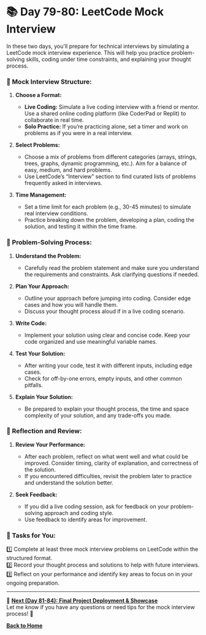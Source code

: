 # **📚 Day 79-80: LeetCode Mock Interview**  

In these two days, you'll prepare for technical interviews by simulating a LeetCode mock interview experience. This will help you practice problem-solving skills, coding under time constraints, and explaining your thought process.

### **🔸 Mock Interview Structure:**

1. **Choose a Format:**
   - **Live Coding:** Simulate a live coding interview with a friend or mentor. Use a shared online coding platform (like CoderPad or Replit) to collaborate in real time.
   - **Solo Practice:** If you’re practicing alone, set a timer and work on problems as if you were in a real interview.

2. **Select Problems:**
   - Choose a mix of problems from different categories (arrays, strings, trees, graphs, dynamic programming, etc.). Aim for a balance of easy, medium, and hard problems.
   - Use LeetCode’s “Interview” section to find curated lists of problems frequently asked in interviews.

3. **Time Management:**
   - Set a time limit for each problem (e.g., 30-45 minutes) to simulate real interview conditions.
   - Practice breaking down the problem, developing a plan, coding the solution, and testing it within the time frame.

### **🔸 Problem-Solving Process:**

1. **Understand the Problem:**
   - Carefully read the problem statement and make sure you understand the requirements and constraints. Ask clarifying questions if needed.

2. **Plan Your Approach:**
   - Outline your approach before jumping into coding. Consider edge cases and how you will handle them.
   - Discuss your thought process aloud if in a live coding scenario.

3. **Write Code:**
   - Implement your solution using clear and concise code. Keep your code organized and use meaningful variable names.

4. **Test Your Solution:**
   - After writing your code, test it with different inputs, including edge cases.
   - Check for off-by-one errors, empty inputs, and other common pitfalls.

5. **Explain Your Solution:**
   - Be prepared to explain your thought process, the time and space complexity of your solution, and any trade-offs you made.

### **🔸 Reflection and Review:**

1. **Review Your Performance:**
   - After each problem, reflect on what went well and what could be improved. Consider timing, clarity of explanation, and correctness of the solution.
   - If you encountered difficulties, revisit the problem later to practice and understand the solution better.

2. **Seek Feedback:**
   - If you did a live coding session, ask for feedback on your problem-solving approach and coding style.
   - Use feedback to identify areas for improvement.

### **📝 Tasks for You:**

1️⃣ Complete at least three mock interview problems on LeetCode within the structured format.  
2️⃣ Record your thought process and solutions to help with future interviews.  
3️⃣ Reflect on your performance and identify key areas to focus on in your ongoing preparation.  

---

🎯 **[Next (Day 81-84): Final Project Deployment & Showcase](../day_81-84/README.md)**  
Let me know if you have any questions or need tips for the mock interview process! 🚀

[**Back to Home**](../../../)